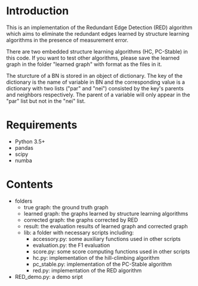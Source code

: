 # Introduction
This is an implementation of the Redundant Edge Detection (RED) algorithm which aims to eliminate the redundant edges learned by structure learning algorithms in the presence of measurement error.

There are two embedded structure learning algorithms (HC, PC-Stable) in this code. If you want to test other algorithms, please save the learned graph in the folder "learned graph" with format as the files in it.

The sturcture of a BN is stored in an object of dictionary. The key of the dictionary is the name of variable in BN and the corresponding value is a dictionary with two lists ("par" and "nei") consisted by the key's parents and neighbors respectively. The parent of a variable will only appear in the "par" list but not in the "nei" list. 
# Requirements
- Python 3.5+
- pandas
- scipy
- numba

# Contents
- folders
    - true graph: the ground truth graph
    - learned graph: the graphs learned by structure learning algorithms
    - corrected graph: the graphs corrected by RED
    - result: the evaluation results of learned graph and corrected graph
    - lib: a folder with necessary scripts including:
        - accessory.py: some auxiliary functions used in other scripts
        - evaluation.py: the F1 evaluation
        - score.py: some score computing functions used in other scripts
        - hc.py: implementation of the hill-climbing algorithm
        - pc_stable.py: implementation of the PC-Stable algorithm
        - red.py: implementation of the RED algorithm
- RED_demo.py: a demo sript

